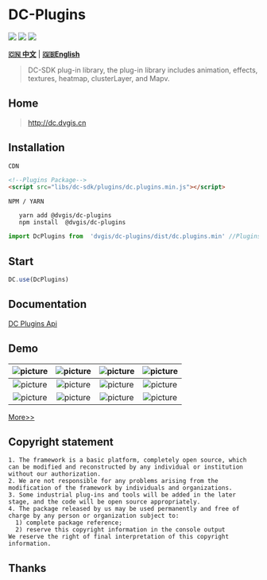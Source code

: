 # DC-Plugins

<p>
<img src="https://img.shields.io/badge/license-Apache%202-blue"/>
<img src="https://img.shields.io/npm/v/@dvgis/dc-plugins?logo=npm&color=orange" />
<img src="https://img.shields.io/npm/dm/@dvgis/dc-plugins?logo=npm"/>
</p>

[**🇨🇳 中文**](./README_zh.md) | [**🇬🇧English**](./README.md)

> DC-SDK plug-in library, the plug-in library includes animation, effects, textures, heatmap, clusterLayer, and Mapv.

## Home

> http://dc.dvgis.cn

## Installation

`CDN`

```html
<!--Plugins Package-->
<script src="libs/dc-sdk/plugins/dc.plugins.min.js"></script>
```

`NPM / YARN`

```shell
   yarn add @dvgis/dc-plugins
   npm install  @dvgis/dc-plugins
```

```js
import DcPlugins from  'dvgis/dc-plugins/dist/dc.plugins.min' //Plugins Package
```

## Start

```js
DC.use(DcPlugins)
```

## Documentation

[DC Plugins Api](https://resource.dvgis.cn/dc-api/dc-plugins/)

## Demo

| ![picture](http://dc.dvgis.cn/examples/images/layer/cluster_clustering.gif)  | ![picture](http://dc.dvgis.cn/examples/images/overlay/polyline_image_trail.gif) | ![picture](http://dc.dvgis.cn/examples/images/overlay/polyline_flow.gif) | ![picture](http://dc.dvgis.cn/examples/images/overlay/wall_trail.gif) |
| :---------------------------------------------------------------: | :-----------------------------------------------------------------------------: | :---------------------------------------------------------------------: | :-------------------------------------------------------------------: |
| ![picture](http://dc.dvgis.cn/examples/images/scene/start_animation.gif) | ![picture](http://dc.dvgis.cn/examples/images/scene/around_point.gif)  | ![picture](http://dc.dvgis.cn/examples/images/scene/circle_scan.gif?v=1) | ![picture](http://dc.dvgis.cn/examples/images/scene/radar_scan.gif) |
| ![picture](http://dc.dvgis.cn/examples/images/scene/snow.gif) | ![picture](http://dc.dvgis.cn/examples/images/scene/fog.png)  | ![picture](http://dc.dvgis.cn/examples/images/scene/brightness.png) | ![picture](http://dc.dvgis.cn/examples/images/scene/roaming_tracked.gif) |


[More>>](http://dc.dvgis.cn/#/examples)

## Copyright statement

```warning
1. The framework is a basic platform, completely open source, which can be modified and reconstructed by any individual or institution without our authorization.
2. We are not responsible for any problems arising from the modification of the framework by individuals and organizations.
3. Some industrial plug-ins and tools will be added in the later stage, and the code will be open source appropriately.
4. The package released by us may be used permanently and free of charge by any person or organization subject to:
  1) complete package reference;
  2) reserve this copyright information in the console output
We reserve the right of final interpretation of this copyright information.
```

## Thanks
